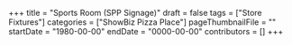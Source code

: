 +++
title = "Sports Room (SPP Signage)"
draft = false
tags = ["Store Fixtures"]
categories = ["ShowBiz Pizza Place"]
pageThumbnailFile = ""
startDate = "1980-00-00"
endDate = "0000-00-00"
contributors = []
+++
